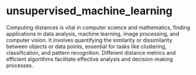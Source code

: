 # unsupervised_machine_learning

Computing distances is vital in computer science and mathematics, finding applications in data analysis, machine learning, image processing, and computer vision. It involves quantifying the similarity or dissimilarity between objects or data points, essential for tasks like clustering, classification, and pattern recognition. Different distance metrics and efficient algorithms facilitate effective analysis and decision-making processes.
